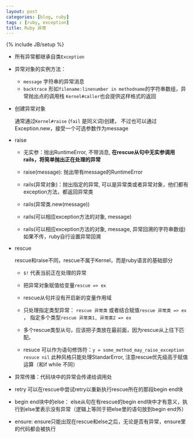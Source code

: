 ```yaml
---
layout: post
categories: [blog, ruby]
tags : [ruby, exception]
title: Ruby 异常
---
```

{% include JB/setup %}

* 所有异常都继承自类`Exception`

* 异常对象的实例方法：

  * `message` 字符串的异常消息
  * `backtrace` 形如`filename:linenumber in methodname`的字符串数组，异常抛出点的调用栈
    `Kernel#caller`也会提供这样格式的返回

* 创建异常对象

  通常通过`Kernel#raise` (`fail` 是同义词)创建， 不过也可以通过Exception.new，接受一个可选参数作为message

* raise

  * 无实参：抛出RuntimeError, 不带消息, **在rescue从句中无实参调用rails，将简单抛出正在处理的异常**

  * raise(message): 抛出带有message的RuntimeError

  * rails(异常对象)：抛出指定的异常, 可以是异常类或者异常对象，他们都有exception方法，都返回异常类

  * rails(异常类.new(message))

  * rails(可以相应exception方法的对象, message)

  * rails(可以相应exception方法的对象, message, 异常回溯的字符串数组) 如果不传，ruby自行设置异常回溯


* rescue

  rescue和raise不同，rescue不属于Kernel，而是ruby语言的基础部分

  * `$!` 代表当前正在处理的异常

  * 把异常对象赋值给变量`rescue => ex `

  * rescue从句并没有开启新的变量作用域

  * 只处理指定类型异常： `rescue 异常类` 或者结合赋值`rescue 异常类 => ex `， 指定多个类型`rescue 异常类1, 异常类2 => ex `

  * 多个rescue类型从句，应该把子类放在最前面，因为rescue从上往下匹配。

  * resuce 可以作为语句修饰符：`y = some_method_may_raise_exception resuce nil` 此种风格只能处理StandarError, 注意rescue优先级高于赋值运算（和if while 不同）

* 异常传播：代码块中的异常会传递给调用处

* retry 可以在rescue中尝试retry以重新执行rescue所在的那段begin end块

* begin end块中的else： else从句在有rescue的begin end块中才有意义，执行到else里表示没有异常（逻辑上等同于把else里的语句放到begin end外）

* ensure: ensure只能出现在rescue和else之后，无论是否有异常，ensure里的代码都会被执行

